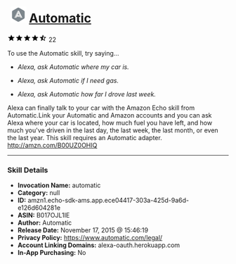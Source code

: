 # &nbsp;<img src="skill_icon" alt="Automatic icon" width="36"> [Automatic](http://alexa.amazon.com/#skills/amzn1.echo-sdk-ams.app.ece04417-303a-425d-9a6d-e126d604281e)
![4.2 stars](../../images/ic_star_black_18dp_1x.png)![4.2 stars](../../images/ic_star_black_18dp_1x.png)![4.2 stars](../../images/ic_star_black_18dp_1x.png)![4.2 stars](../../images/ic_star_black_18dp_1x.png)![4.2 stars](../../images/ic_star_half_black_18dp_1x.png) 22

To use the Automatic skill, try saying...

* *Alexa, ask Automatic where my car is.*

* *Alexa, ask Automatic if I need gas.*

* *Alexa, ask Automatic how far I drove last week.*

Alexa can finally talk to your car with the Amazon Echo skill from Automatic.Link your Automatic and Amazon accounts and you can ask Alexa where your car is located, how much fuel you have left, and how much you've driven in the last day, the last week, the last month, or even the last year. This skill requires an Automatic adapter. http://amzn.com/B00UZ0OHIQ 

***

### Skill Details

* **Invocation Name:** automatic
* **Category:** null
* **ID:** amzn1.echo-sdk-ams.app.ece04417-303a-425d-9a6d-e126d604281e
* **ASIN:** B017OJL1IE
* **Author:** Automatic
* **Release Date:** November 17, 2015 @ 15:46:19
* **Privacy Policy:** https://www.automatic.com/legal/
* **Account Linking Domains:** alexa-oauth.herokuapp.com
* **In-App Purchasing:** No
